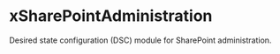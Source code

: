 xSharePointAdministration
=========================

Desired state configuration (DSC) module for SharePoint administration.
